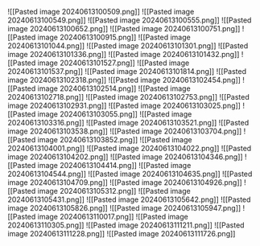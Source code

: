 ![[Pasted image 20240613100509.png]]
![[Pasted image 20240613100549.png]]
![[Pasted image 20240613100555.png]]
![[Pasted image 20240613100652.png]]
![[Pasted image 20240613100751.png]]
![[Pasted image 20240613100915.png]]
![[Pasted image 20240613101044.png]]
![[Pasted image 20240613101301.png]]
![[Pasted image 20240613101336.png]]
![[Pasted image 20240613101432.png]]
![[Pasted image 20240613101527.png]]
![[Pasted image 20240613101537.png]]
![[Pasted image 20240613101814.png]]
![[Pasted image 20240613102318.png]]
![[Pasted image 20240613102454.png]]
![[Pasted image 20240613102514.png]]
![[Pasted image 20240613102718.png]]
![[Pasted image 20240613102753.png]]
![[Pasted image 20240613102931.png]]
![[Pasted image 20240613103025.png]]
![[Pasted image 20240613103055.png]]
![[Pasted image 20240613103316.png]]
![[Pasted image 20240613103521.png]]
![[Pasted image 20240613103538.png]]
![[Pasted image 20240613103704.png]]
![[Pasted image 20240613103852.png]]
![[Pasted image 20240613104001.png]]
![[Pasted image 20240613104022.png]]
![[Pasted image 20240613104202.png]]
![[Pasted image 20240613104346.png]]
![[Pasted image 20240613104414.png]]
![[Pasted image 20240613104544.png]]
![[Pasted image 20240613104635.png]]
![[Pasted image 20240613104709.png]]
![[Pasted image 20240613104926.png]]
![[Pasted image 20240613105312.png]]
![[Pasted image 20240613105431.png]]
![[Pasted image 20240613105642.png]]
![[Pasted image 20240613105826.png]]
![[Pasted image 20240613105947.png]]
![[Pasted image 20240613110017.png]]
![[Pasted image 20240613110305.png]]
![[Pasted image 20240613111211.png]]
![[Pasted image 20240613111228.png]]
![[Pasted image 20240613111726.png]]

